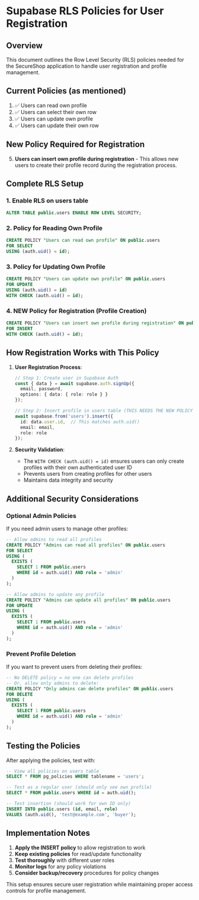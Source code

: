 # Supabase RLS Policies for User Registration

## Overview
This document outlines the Row Level Security (RLS) policies needed for the SecureShop application to handle user registration and profile management.

## Current Policies (as mentioned)
1. ✅ Users can read own profile
2. ✅ Users can select their own row  
3. ✅ Users can update own profile
4. ✅ Users can update their own row

## New Policy Required for Registration
5. **Users can insert own profile during registration** - This allows new users to create their profile record during the registration process.

## Complete RLS Setup

### 1. Enable RLS on users table
```sql
ALTER TABLE public.users ENABLE ROW LEVEL SECURITY;
```

### 2. Policy for Reading Own Profile
```sql
CREATE POLICY "Users can read own profile" ON public.users
FOR SELECT
USING (auth.uid() = id);
```

### 3. Policy for Updating Own Profile
```sql
CREATE POLICY "Users can update own profile" ON public.users
FOR UPDATE
USING (auth.uid() = id)
WITH CHECK (auth.uid() = id);
```

### 4. **NEW Policy for Registration (Profile Creation)**
```sql
CREATE POLICY "Users can insert own profile during registration" ON public.users
FOR INSERT
WITH CHECK (auth.uid() = id);
```

## How Registration Works with This Policy

1. **User Registration Process**:
   ```typescript
   // Step 1: Create user in Supabase Auth
   const { data } = await supabase.auth.signUp({
     email, password,
     options: { data: { role: role } }
   });
   
   // Step 2: Insert profile in users table (THIS NEEDS THE NEW POLICY)
   await supabase.from('users').insert({
     id: data.user.id,  // This matches auth.uid()
     email: email,
     role: role
   });
   ```

2. **Security Validation**:
   - The `WITH CHECK (auth.uid() = id)` ensures users can only create profiles with their own authenticated user ID
   - Prevents users from creating profiles for other users
   - Maintains data integrity and security

## Additional Security Considerations

### Optional Admin Policies
If you need admin users to manage other profiles:

```sql
-- Allow admins to read all profiles
CREATE POLICY "Admins can read all profiles" ON public.users
FOR SELECT
USING (
  EXISTS (
    SELECT 1 FROM public.users 
    WHERE id = auth.uid() AND role = 'admin'
  )
);

-- Allow admins to update any profile
CREATE POLICY "Admins can update all profiles" ON public.users
FOR UPDATE
USING (
  EXISTS (
    SELECT 1 FROM public.users 
    WHERE id = auth.uid() AND role = 'admin'
  )
);
```

### Prevent Profile Deletion
If you want to prevent users from deleting their profiles:

```sql
-- No DELETE policy = no one can delete profiles
-- Or, allow only admins to delete:
CREATE POLICY "Only admins can delete profiles" ON public.users
FOR DELETE
USING (
  EXISTS (
    SELECT 1 FROM public.users 
    WHERE id = auth.uid() AND role = 'admin'
  )
);
```

## Testing the Policies

After applying the policies, test with:

```sql
-- View all policies on users table
SELECT * FROM pg_policies WHERE tablename = 'users';

-- Test as a regular user (should only see own profile)
SELECT * FROM public.users WHERE id = auth.uid();

-- Test insertion (should work for own ID only)
INSERT INTO public.users (id, email, role) 
VALUES (auth.uid(), 'test@example.com', 'buyer');
```

## Implementation Notes

1. **Apply the INSERT policy** to allow registration to work
2. **Keep existing policies** for read/update functionality  
3. **Test thoroughly** with different user roles
4. **Monitor logs** for any policy violations
5. **Consider backup/recovery** procedures for policy changes

This setup ensures secure user registration while maintaining proper access controls for profile management.
